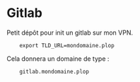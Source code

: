 # Gitlab

Petit dépôt pour init un gitlab sur mon VPN.

```
    export TLD_URL=mondomaine.plop

```

Cela donnera un domaine de type :

```
    gitlab.mondomaine.plop
``` 
